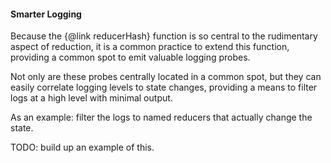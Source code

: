 <h4 class="name" id="smarterLogging">Smarter Logging</h4>

Because the {@link reducerHash} function is so central to the
rudimentary aspect of reduction, it is a common practice to extend
this function, providing a common spot to emit valuable logging
probes.

Not only are these probes centrally located in a common spot, but they
can easily correlate logging levels to state changes, providing a
means to filter logs at a high level with minimal output.

As an example: filter the logs to named reducers that actually change
the state.

TODO: build up an example of this.

